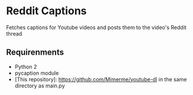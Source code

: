 # Reddit Captions
Fetches captions for Youtube videos and posts them to the video's Reddit thread

## Requirenments
- Python 2
- pycaption module
- [This repository]: https://github.com/Mimerme/youtube-dl in the same directory as main.py
